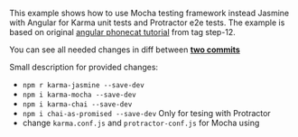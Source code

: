 This example shows how to use Mocha testing framework instead Jasmine with Angular for Karma unit tests and Protractor e2e tests. The example is based on original [angular phonecat tutorial](https://github.com/angular/angular-phonecat) from tag step-12.

You can see all needed changes in diff between **[two commits](../../compare/e286a63d8157fb7ddf60afd930c3147330dcbff3...b9d83f25de90b06bf263652d8d5d284d9ad69722)**

Small description for provided changes:

* `npm r karma-jasmine --save-dev`
* `npm i karma-mocha --save-dev`
* `npm i karma-chai --save-dev`
* `npm i chai-as-promised --save-dev` Only for tesing with Protractor
* change `karma.conf.js` and `protractor-conf.js` for Mocha using
